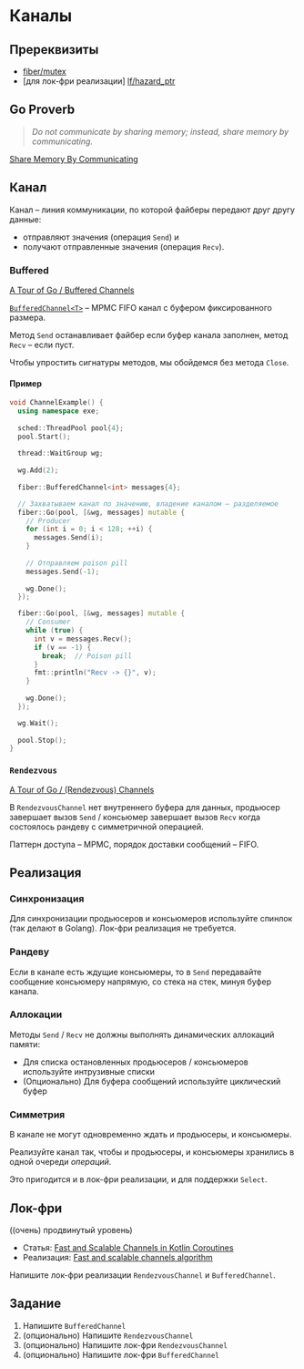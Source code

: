# Каналы

## Пререквизиты

- [fiber/mutex](/tasks/fiber/mutex)
- [для лок-фри реализации] [lf/hazard_ptr](/tasks/lf/hazard_ptr)

## Go Proverb

> _Do not communicate by sharing memory; instead, share memory by communicating._

[Share Memory By Communicating](https://go.dev/blog/codelab-share)

## Канал

Канал – линия коммуникации, по которой файберы передают друг другу данные:
- отправляют значения (операция `Send`) и
- получают отправленные значения (операция `Recv`).


### Buffered

[A Tour of Go / Buffered Channels](https://go.dev/tour/concurrency/3)

[`BufferedChannel<T>`](exe/fiber/sync/channel/buffered.hpp) – MPMC FIFO канал с буфером фиксированного размера.

Метод `Send` останавливает файбер если буфер канала заполнен, метод `Recv` – если пуст.

Чтобы упростить сигнатуры методов, мы обойдемся без метода `Close`. 

#### Пример

```cpp
void ChannelExample() {
  using namespace exe;
  
  sched::ThreadPool pool{4};
  pool.Start();
  
  thread::WaitGroup wg;
  
  wg.Add(2);
  
  fiber::BufferedChannel<int> messages{4};

  // Захватываем канал по значению, владение каналом – разделяемое
  fiber::Go(pool, [&wg, messages] mutable {
    // Producer
    for (int i = 0; i < 128; ++i) {
      messages.Send(i);
    }
    
    // Отправляем poison pill
    messages.Send(-1);
    
    wg.Done();
  });  

  fiber::Go(pool, [&wg, messages] mutable {
    // Consumer
    while (true) {
      int v = messages.Recv();
      if (v == -1) {
        break;  // Poison pill
      }
      fmt::println("Recv -> {}", v);
    }
    
    wg.Done();
  });

  wg.Wait();
  
  pool.Stop();
}
```

### `Rendezvous`

[A Tour of Go / (Rendezvous) Channels ](https://go.dev/tour/concurrency/2)

В `RendezvousChannel` нет внутреннего буфера для данных, продьюсер завершает вызов `Send` / консьюмер завершает вызов `Recv` когда состоялось рандеву с симметричной операцией.

Паттерн доступа – MPMC, порядок доставки сообщений – FIFO.

## Реализация

### Синхронизация

Для синхронизации продьюсеров и консьюмеров используйте спинлок (так делают в Golang). Лок-фри реализация не требуется.

### Рандеву

Если в канале есть ждущие консьюмеры, то в `Send` передавайте сообщение консьюмеру напрямую, со стека на стек, минуя буфер канала.

### Аллокации

Методы `Send` / `Recv` не должны выполнять динамических аллокаций памяти:

- Для списка остановленных продьюсеров / консьюмеров используйте интрузивные списки
- (Опционально) Для буфера сообщений используйте циклический буфер

### Симметрия

В канале не могут одновременно ждать и продьюсеры, и консьюмеры.

Реализуйте канал так, чтобы и продьюсеры, и консьюмеры хранились в одной очереди _операций_.

Это пригодится и в лок-фри реализации, и для поддержки `Select`.

## Лок-фри

((очень) продвинутый уровень)

- Статья: [Fast and Scalable Channels in Kotlin Coroutines](https://arxiv.org/abs/2211.04986)
- Реализация: [Fast and scalable channels algorithm](https://github.com/Kotlin/kotlinx.coroutines/issues/3621)

Напишите лок-фри реализации `RendezvousChannel` и `BufferedChannel`.

## Задание

1) Напишите `BufferedChannel`
2) (опционально) Напишите `RendezvousChannel`
3) (опционально) Напишите лок-фри `RendezvousChannel`
4) (опционально) Напишите лок-фри `BufferedChannel`

